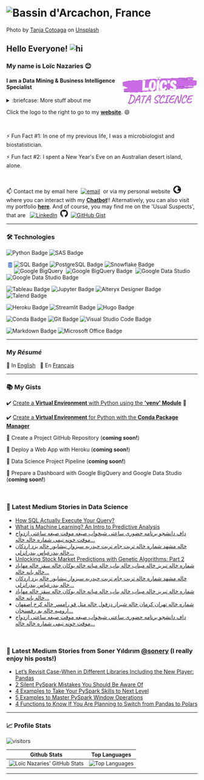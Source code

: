 # ![Bassin d'Arcachon, France](https://raw.githubusercontent.com/loic-nazaries/loic-nazaries/main/images/arcachon.jpg "Bassin d'Arcachon, France")

Photo by <a href="https://unsplash.com/@tarafuco?utm_source=unsplash&utm_medium=referral&utm_content=creditCopyText">Tanja Cotoaga</a> on <a href="https://unsplash.com/s/photos/arcachon?utm_source=unsplash&utm_medium=referral&utm_content=creditCopyText">Unsplash</a>

## Hello Everyone! <img alt="hi" width="26" src="https://user-images.githubusercontent.com/1303154/88677602-1635ba80-d120-11ea-84d8-d263ba5fc3c0.gif" />

### My name is Loïc Nazaries :blush:

[<img alt="Loïc's Data Science Logo" align="right" width="200" src="https://raw.githubusercontent.com/loic-nazaries/loic-nazaries/main/images/logo-dark.png" />][website]

#### I am a **Data Mining** & **Business Intelligence** Specialist

<details>
  <summary>
    :briefcase: More stuff about me
  </summary>

> I am a **Data Specialist** with over 10 years of experience in the fields of biostatistics, data exploration (**Data Mining**) and **Machine Learning**. I am passionate about the whole **data life cycle**, from modelling a database to its use in the field of **Business Intelligence** through the creation of simple and impactful visuals such as **dashboards**. Thus, **exploratory data analysis** has the potential to strengthen a faster and more clever decision-making process.

</details>

Click the logo to the right to go to my [**website**](https://loicnazaries.com "Website"). :smile:

&nbsp;

⚡ Fun Fact #1: In one of my previous life, I was a microbiologist and biostatistician.

⚡ Fun fact #2: I spent a New Year's Eve on an Australian desert island, alone.

&nbsp;

:mailbox: Contact me by email here&nbsp;
[![email](https://img.shields.io/badge/-loicnazaries.datascience-red?style=plastic&labelColor=red&logo=gmail&logoColor=white)][email]&nbsp;
or via my personal website&nbsp;
[<img alt="Loïc's Data Science" width="20" src="https://raw.githubusercontent.com/iconic/open-iconic/master/svg/globe.svg" />][contact_website]&nbsp;
where you can interact with my <u>**Chatbot**</u>!!
Alternatively, you can also visit my portfolio [**here**](https://loic-nazaries.github.io/loic-nazaries-portfolio "Loïc Nazaries’ Data Science Portfolio").
And of course, you may find me on the 'Usual Suspects', that are &nbsp;
[<img alt="LinkedIn" width="20" src="https://i.imgur.com/OQUXwNp.jpeg" />][linkedin]&nbsp;
[<img alt="GitHub" width="20" src="https://raw.githubusercontent.com/github/explore/78df643247d429f6cc873026c0622819ad797942/topics/github/github.png" />][github]&nbsp;
[<img alt="GitHub Gist" width="60" src="https://img.shields.io/badge/-Gist-black?style=plastic&labelColor=black&logo=github&logoColor=white" />][github_gist]

---

### :hammer_and_wrench: Technologies

<!-- TODO: Make technologies links takes you to repositories or tutorials -->

![Python Badge](https://img.shields.io/badge/-python-yellow?style=for-the-badge&labelColor=blue&logo=python&logoColor=white)
![SAS Badge](https://img.shields.io/badge/-sas-blue?style=for-the-badge&labelColor=black&logo=sas&logoColor=blue)

<img alt="SQL" align="left" width="20" src="https://raw.githubusercontent.com/github/explore/80688e429a7d4ef2fca1e82350fe8e3517d3494d/topics/sql/sql.png" />![SQL Badge](https://img.shields.io/badge/-sql-blue?style=for-the-badge)
![PostgreSQL Badge](https://img.shields.io/badge/-postgresql-blue?style=for-the-badge&labelColor=white&logo=postgresql&logoColor=blue)
![Snowflake Badge](https://img.shields.io/badge/-snowflake-66ccf4?style=for-the-badge&labelColor=white&logo=snowflake&logoColor=66ccf4)
&nbsp;<img alt="Google BigQuery" width="20" src="https://cdn.worldvectorlogo.com/logos/google-bigquery-logo-1.svg" />&nbsp;&nbsp;![Google BigQuery Badge](https://img.shields.io/badge/-google_bigquery-blue?style=for-the-badge&labelColor=blue&logo=google-big-query&logoColor=blue)
&nbsp;<img alt="Google Data Studio" width="20" src="https://cdn.worldvectorlogo.com/logos/google-data-studio.svg" />&nbsp;&nbsp;![Google Data Studio Badge](https://img.shields.io/badge/-google_data_studio-blue?style=for-the-badge&labelColor=red&logo=google-data-studio&logoColor=red)

![Tableau Badge](https://img.shields.io/badge/-tableau-grey?style=for-the-badge&labelColor=white&logo=tableau&logoColor=grey)
![Jupyter Badge](https://img.shields.io/badge/-jupyter-orange?style=for-the-badge&labelColor=white&logo=jupyter&logoColor=orange)
![Alteryx Designer Badge](https://img.shields.io/badge/-alteryx_designer-69aeea?style=for-the-badge&labelColor=black&logo=altery-designerx&logoColor=69aeea)
![Talend Badge](https://img.shields.io/badge/-talend-blue?style=for-the-badge&labelColor=black&logo=talend&logoColor=green)

![Heroku Badge](https://img.shields.io/badge/-heroku-purple?style=for-the-badge&labelColor=white&logo=heroku&logoColor=purple)
![Streamlit Badge](https://img.shields.io/badge/-streamlit-red?style=for-the-badge&labelColor=white&logo=streamlit&logoColor=red)
![Hugo Badge](https://img.shields.io/badge/-hugo-violet?style=for-the-badge&labelColor=black&logo=hugo&logoColor=violet)

![Conda Badge](https://img.shields.io/badge/-conda-green?style=for-the-badge&labelColor=black&logo=anaconda&logoColor=green)
![Git Badge](https://img.shields.io/badge/-git-red?style=for-the-badge&labelColor=black&logo=git&logoColor=red)
![Visual Studio Code Badge](https://img.shields.io/badge/-visual_studio_code-blue?style=for-the-badge&labelColor=white&logo=visual-studio-code&logoColor=blue)

![Markdown Badge](https://img.shields.io/badge/-markdown-black?style=for-the-badge&labelColor=white&logo=markdown&logoColor=black)
![Microsoft Office Badge](https://img.shields.io/badge/-microsoft_office-red?style=for-the-badge&labelColor=white&logo=microsoft-office&logoColor=red)

<!-- <img alt="Visual Studio Code" align="left" width="26" src="https://raw.githubusercontent.com/github/explore/80688e429a7d4ef2fca1e82350fe8e3517d3494d/topics/visual-studio-code/visual-studio-code.png" />
<img alt="Tableau" align="left" width="26" src="https://cdn.worldvectorlogo.com/logos/tableau-software.svg" />
<img alt="Google" align="left" width="26" src="https://cdn.jsdelivr.net/npm/simple-icons@v3/icons/google.svg" />
&nbsp; -->

---

### My *Résumé*

:paperclip: In [English](https://raw.githubusercontent.com/loic-nazaries/loic-nazaries/main/CV/CV_Nazaries.L_consultant_data_eng.pdf "English CV")
&nbsp;
:paperclip: En [Français](https://raw.githubusercontent.com/loic-nazaries/loic-nazaries/main/CV/CV_Nazaries.L_consultant_data_fr.pdf "CV en français")

---

### :books: My Gists

:heavy_check_mark: [Create a **Virtual Environment** with Python using the **'venv' Module**](https://gist.github.com/loic-nazaries/c25ce9f7b01b107573796b026522a3ad) :snake:

:heavy_check_mark: [Create a **Virtual Environment** for Python with the **Conda Package Manager**](https://gist.github.com/loic-nazaries/b18a908473935243fc23586f35d4bacc)

:red_circle: Create a Project GitHub Repository (**coming soon!**)

:red_circle: Deploy a Web App with Heroku (**coming soon!**)

:red_circle: Data Science Project Pipeline (**coming soon!**)

:red_circle: Prepare a Dashboard with Google BigQuery and Google Data Studio (**coming soon!**)

&nbsp;

### :newspaper: Latest Medium Stories in **Data Science**

<!-- MEDIUM-STORY-LIST:START -->
- [How SQL Actually Execute Your Query?](https://medium.com/@amtanaam22/how-sql-actually-execute-your-query-8a7895202366?source=rss------data_science-5)
- [What is Machine Learning? An Intro to Predictive Analysis](https://medium.com/@kalakonda.spandana19/what-is-machine-learning-an-intro-to-predictive-analysis-7b73a4d4bb9a?source=rss------data_science-5)
- [داف دانشجو برنامه حضوری ساعتی شبخواب صیغه موقت صیغه ساعتی ازدواج موقت خونه تیمی شماره خاله خاله…](https://medium.com/@atfh9947/%D8%AF%D8%A7%D9%81-%D8%AF%D8%A7%D9%86%D8%B4%D8%AC%D9%88-%D8%A8%D8%B1%D9%86%D8%A7%D9%85%D9%87-%D8%AD%D8%B6%D9%88%D8%B1%DB%8C-%D8%B3%D8%A7%D8%B9%D8%AA%DB%8C-%D8%B4%D8%A8%D8%AE%D9%88%D8%A7%D8%A8-%D8%B5%DB%8C%D8%BA%D9%87-%D9%85%D9%88%D9%82%D8%AA-%D8%B5%DB%8C%D8%BA%D9%87-%D8%B3%D8%A7%D8%B9%D8%AA%DB%8C-%D8%A7%D8%B2%D8%AF%D9%88%D8%A7%D8%AC-%D9%85%D9%88%D9%82%D8%AA-%D8%AE%D9%88%D9%86%D9%87-%D8%AA%DB%8C%D9%85%DB%8C-%D8%B4%D9%85%D8%A7%D8%B1%D9%87-%D8%AE%D8%A7%D9%84%D9%87-%D8%AE%D8%A7%D9%84%D9%87-2b05b35d5dc3?source=rss------data_science-5)
- [خاله مشهد شماره خاله تربت جام تربت حیدریه سبزوار نیشابور خاله یزد اردکان خاله بندرعباس بندرانزلی…](https://medium.com/@atfh9947/%D8%AE%D8%A7%D9%84%D9%87-%D9%85%D8%B4%D9%87%D8%AF-%D8%B4%D9%85%D8%A7%D8%B1%D9%87-%D8%AE%D8%A7%D9%84%D9%87-%D8%AA%D8%B1%D8%A8%D8%AA-%D8%AC%D8%A7%D9%85-%D8%AA%D8%B1%D8%A8%D8%AA-%D8%AD%DB%8C%D8%AF%D8%B1%DB%8C%D9%87-%D8%B3%D8%A8%D8%B2%D9%88%D8%A7%D8%B1-%D9%86%DB%8C%D8%B4%D8%A7%D8%A8%D9%88%D8%B1-%D8%AE%D8%A7%D9%84%D9%87-%DB%8C%D8%B2%D8%AF-%D8%A7%D8%B1%D8%AF%DA%A9%D8%A7%D9%86-%D8%AE%D8%A7%D9%84%D9%87-%D8%A8%D9%86%D8%AF%D8%B1%D8%B9%D8%A8%D8%A7%D8%B3-%D8%A8%D9%86%D8%AF%D8%B1%D8%A7%D9%86%D8%B2%D9%84%DB%8C-8d8f6c18b718?source=rss------data_science-5)
- [Unlocking Stock Market Predictions with Genetic Algorithms: Part 2](https://medium.com/@rohaan2614/unlocking-stock-market-predictions-with-genetic-algorithms-part-2-eaad228fc996?source=rss------data_science-5)
- [شماره خاله تبریز خاله میناب خاله بناب خاله میانه خاله بوکان خاله سقز خاله مهاباد خاله بانه خاله…](https://medium.com/@atfh9947/%D8%B4%D9%85%D8%A7%D8%B1%D9%87-%D8%AE%D8%A7%D9%84%D9%87-%D8%AA%D8%A8%D8%B1%DB%8C%D8%B2-%D8%AE%D8%A7%D9%84%D9%87-%D9%85%DB%8C%D9%86%D8%A7%D8%A8-%D8%AE%D8%A7%D9%84%D9%87-%D8%A8%D9%86%D8%A7%D8%A8-%D8%AE%D8%A7%D9%84%D9%87-%D9%85%DB%8C%D8%A7%D9%86%D9%87-%D8%AE%D8%A7%D9%84%D9%87-%D8%A8%D9%88%DA%A9%D8%A7%D9%86-%D8%AE%D8%A7%D9%84%D9%87-%D8%B3%D9%82%D8%B2-%D8%AE%D8%A7%D9%84%D9%87-%D9%85%D9%87%D8%A7%D8%A8%D8%A7%D8%AF-%D8%AE%D8%A7%D9%84%D9%87-%D8%A8%D8%A7%D9%86%D9%87-%D8%AE%D8%A7%D9%84%D9%87-4d0270c8ff35?source=rss------data_science-5)
- [خاله مشهد شماره خاله تربت جام تربت حیدریه سبزوار نیشابور خاله یزد اردکان خاله بندرعباس بندرانزلی…](https://medium.com/@atfh9947/%D8%AE%D8%A7%D9%84%D9%87-%D9%85%D8%B4%D9%87%D8%AF-%D8%B4%D9%85%D8%A7%D8%B1%D9%87-%D8%AE%D8%A7%D9%84%D9%87-%D8%AA%D8%B1%D8%A8%D8%AA-%D8%AC%D8%A7%D9%85-%D8%AA%D8%B1%D8%A8%D8%AA-%D8%AD%DB%8C%D8%AF%D8%B1%DB%8C%D9%87-%D8%B3%D8%A8%D8%B2%D9%88%D8%A7%D8%B1-%D9%86%DB%8C%D8%B4%D8%A7%D8%A8%D9%88%D8%B1-%D8%AE%D8%A7%D9%84%D9%87-%DB%8C%D8%B2%D8%AF-%D8%A7%D8%B1%D8%AF%DA%A9%D8%A7%D9%86-%D8%AE%D8%A7%D9%84%D9%87-%D8%A8%D9%86%D8%AF%D8%B1%D8%B9%D8%A8%D8%A7%D8%B3-%D8%A8%D9%86%D8%AF%D8%B1%D8%A7%D9%86%D8%B2%D9%84%DB%8C-30b0c4e25dab?source=rss------data_science-5)
- [شماره خاله تبریز خاله میناب خاله بناب خاله میانه خاله بوکان خاله سقز خاله مهاباد خاله بانه خاله…](https://medium.com/@atfh9947/%D8%B4%D9%85%D8%A7%D8%B1%D9%87-%D8%AE%D8%A7%D9%84%D9%87-%D8%AA%D8%A8%D8%B1%DB%8C%D8%B2-%D8%AE%D8%A7%D9%84%D9%87-%D9%85%DB%8C%D9%86%D8%A7%D8%A8-%D8%AE%D8%A7%D9%84%D9%87-%D8%A8%D9%86%D8%A7%D8%A8-%D8%AE%D8%A7%D9%84%D9%87-%D9%85%DB%8C%D8%A7%D9%86%D9%87-%D8%AE%D8%A7%D9%84%D9%87-%D8%A8%D9%88%DA%A9%D8%A7%D9%86-%D8%AE%D8%A7%D9%84%D9%87-%D8%B3%D9%82%D8%B2-%D8%AE%D8%A7%D9%84%D9%87-%D9%85%D9%87%D8%A7%D8%A8%D8%A7%D8%AF-%D8%AE%D8%A7%D9%84%D9%87-%D8%A8%D8%A7%D9%86%D9%87-%D8%AE%D8%A7%D9%84%D9%87-82e9e5b348a4?source=rss------data_science-5)
- [شماره خاله تهران کرمان خاله شیراز دزفول خاله متل قو رامسر خاله کرج اصفهان ارومیه خاله بم رفسنجان…](https://medium.com/@atfh9947/%D8%B4%D9%85%D8%A7%D8%B1%D9%87-%D8%AE%D8%A7%D9%84%D9%87-%D8%AA%D9%87%D8%B1%D8%A7%D9%86-%DA%A9%D8%B1%D9%85%D8%A7%D9%86-%D8%AE%D8%A7%D9%84%D9%87-%D8%B4%DB%8C%D8%B1%D8%A7%D8%B2-%D8%AF%D8%B2%D9%81%D9%88%D9%84-%D8%AE%D8%A7%D9%84%D9%87-%D9%85%D8%AA%D9%84-%D9%82%D9%88-%D8%B1%D8%A7%D9%85%D8%B3%D8%B1-%D8%AE%D8%A7%D9%84%D9%87-%DA%A9%D8%B1%D8%AC-%D8%A7%D8%B5%D9%81%D9%87%D8%A7%D9%86-%D8%A7%D8%B1%D9%88%D9%85%DB%8C%D9%87-%D8%AE%D8%A7%D9%84%D9%87-%D8%A8%D9%85-%D8%B1%D9%81%D8%B3%D9%86%D8%AC%D8%A7%D9%86-a6fa628dee93?source=rss------data_science-5)
- [داف دانشجو برنامه حضوری ساعتی شبخواب صیغه موقت صیغه ساعتی ازدواج موقت خونه تیمی شماره خاله خاله…](https://medium.com/@atfh9947/%D8%AF%D8%A7%D9%81-%D8%AF%D8%A7%D9%86%D8%B4%D8%AC%D9%88-%D8%A8%D8%B1%D9%86%D8%A7%D9%85%D9%87-%D8%AD%D8%B6%D9%88%D8%B1%DB%8C-%D8%B3%D8%A7%D8%B9%D8%AA%DB%8C-%D8%B4%D8%A8%D8%AE%D9%88%D8%A7%D8%A8-%D8%B5%DB%8C%D8%BA%D9%87-%D9%85%D9%88%D9%82%D8%AA-%D8%B5%DB%8C%D8%BA%D9%87-%D8%B3%D8%A7%D8%B9%D8%AA%DB%8C-%D8%A7%D8%B2%D8%AF%D9%88%D8%A7%D8%AC-%D9%85%D9%88%D9%82%D8%AA-%D8%AE%D9%88%D9%86%D9%87-%D8%AA%DB%8C%D9%85%DB%8C-%D8%B4%D9%85%D8%A7%D8%B1%D9%87-%D8%AE%D8%A7%D9%84%D9%87-%D8%AE%D8%A7%D9%84%D9%87-4f47c1ea2a99?source=rss------data_science-5)
<!-- MEDIUM-STORY-LIST:END -->

&nbsp;

### :newspaper: Latest Medium Stories from **Soner Yıldırım** [@sonery](https://sonery.medium.com) (I really enjoy his posts!)

<!-- MEDIUM-STORY-LIST-SONERY:START -->
- [Let’s Revisit Case-When in Different Libraries Including the New Player: Pandas](https://towardsdatascience.com/lets-revisit-case-when-in-different-libraries-including-the-new-player-pandas-8c4febb979ba?source=rss-2cf6b549448------2)
- [2 Silent PySpark Mistakes You Should Be Aware Of](https://towardsdatascience.com/2-silent-pyspark-mistakes-you-should-be-aware-of-de52c3a188c4?source=rss-2cf6b549448------2)
- [4 Examples to Take Your PySpark Skills to Next Level](https://towardsdatascience.com/4-examples-to-take-your-pyspark-skills-to-next-level-2a04cbe6e630?source=rss-2cf6b549448------2)
- [5 Examples to Master PySpark Window Operations](https://towardsdatascience.com/5-examples-to-master-pyspark-window-operations-26583066e227?source=rss-2cf6b549448------2)
- [4 Functions to Know If You Are Planning to Switch from Pandas to Polars](https://towardsdatascience.com/4-functions-to-know-if-you-are-planning-to-switch-from-pandas-to-polars-094a04bb4ec8?source=rss-2cf6b549448------2)
<!-- MEDIUM-STORY-LIST-SONERY:END -->

---

### :chart_with_upwards_trend: Profile Stats

![visitors](https://visitor-badge.glitch.me/badge?page_id=loic-nazaries.loic-nazaries)

| Github Stats                                                                                                                                                        | Top Languages                                                                                                                                                                                                                                                            |
| ------------------------------------------------------------------------------------------------------------------------------------------------------------------- | ------------------------------------------------------------------------------------------------------------------------------------------------------------------------------------------------------------------------------------------------------------------------ |
| ![Loïc Nazaries' GitHub Stats](https://github-readme-stats.vercel.app/api?username=loic-nazaries&count_private=true&theme=dracula&show_icons=true&hide_title=false) | ![Top Languages](https://github-readme-stats.vercel.app/api/top-langs/?username=loic-nazaries&exclude_repo=starter_repo,streamlit_heroku_example,awesome-markdown,jupyterlab-git,binder_test,my-first-binder,ipenywis,github-readme-stats&langs_count=10&layout=compact) |

---

<!-- links to social media accounts -->
[website]: https://www.loicnazaries.com "Loïc's Data Science"
[email]: mailto:loicnazaries.datascience@gmail.com "Google Mail"
[contact_website]: https://www.loicnazaries.com/#contact "Contact Me"
[linkedin]: https://www.linkedin.com/in/loic-nazaries "LinkedIn"
[github]: https://github.com/loic-nazaries "GitHub"
[github_gist]: https://gist.github.com/loic-nazaries "GitHub Gist"
